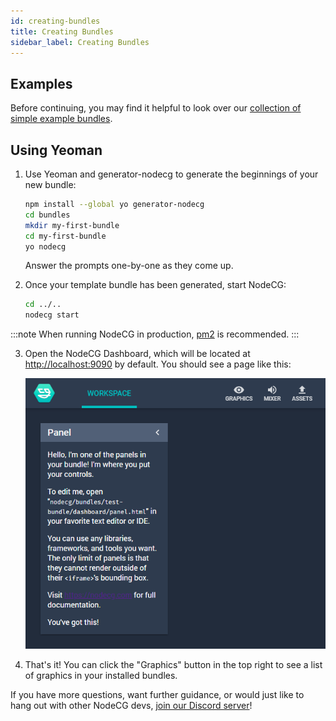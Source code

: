 ```yaml
---
id: creating-bundles
title: Creating Bundles
sidebar_label: Creating Bundles
---
```


## Examples

Before continuing, you may find it helpful to look over our [collection of simple example bundles](https://github.com/nodecg/nodecg-simple-examples).

## Using Yeoman

1. Use Yeoman and generator-nodecg to generate the beginnings of your new bundle:

   ```bash
   npm install --global yo generator-nodecg
   cd bundles
   mkdir my-first-bundle
   cd my-first-bundle
   yo nodecg
   ```

   Answer the prompts one-by-one as they come up.

2. Once your template bundle has been generated, start NodeCG:

   ```bash
   cd ../..
   nodecg start
   ```

  :::note
  When running NodeCG in production, [pm2](https://github.com/Unitech/pm2) is recommended.
  :::

3. Open the NodeCG Dashboard, which will be located at [http://localhost:9090](http://localhost:9090) by default. You should see a page like this:

   ![Dashboard Screenshot](/img/quickstart_dashboard.png)

4. That's it! You can click the "Graphics" button in the top right to see a list of graphics in your installed bundles.

If you have more questions, want further guidance, or would just like to hang out with other NodeCG devs, [join our Discord server](https://discord.gg/NNmVz4x)!
